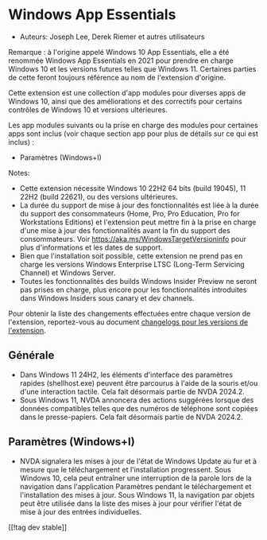 # Windows App Essentials #

* Auteurs: Joseph Lee, Derek Riemer et autres utilisateurs

Remarque : à l'origine appelé Windows 10 App Essentials, elle a été renommée
Windows App Essentials en 2021 pour prendre en charge Windows 10 et les
versions futures telles que Windows 11. Certaines parties de cette feront
toujours référence au nom de l'extension d'origine.

Cette extension est une collection d'app modules pour diverses apps de
Windows 10, ainsi que des améliorations et des correctifs pour certains
contrôles de Windows 10 et versions ultérieures.

Les app modules suivants ou la prise en charge des modules pour certaines
apps sont inclus (voir chaque section app pour plus de détails sur ce qui
est inclus) :

* Paramètres (Windows+I)

Notes:

* Cette extension nécessite Windows 10 22H2 64 bits (build 19045), 11 22H2
  (build 22621), ou des versions ultérieures.
* La durée du support de mise à jour des fonctionnalités est liée à la durée
  du support des consommateurs (Home, Pro, Pro Education, Pro for
  Workstations Editions) et l'extension peut mettre fin à la prise en charge
  d'une mise à jour des fonctionnalités avant la fin du support des
  consommateurs. Voir <https://aka.ms/WindowsTargetVersioninfo> pour plus
  d'informations et les dates de support.
* Bien que l'installation soit possible, cette extension ne prend pas en
  charge les versions Windows Enterprise LTSC (Long-Term Servicing Channel)
  et Windows Server.
* Toutes les fonctionnalités des builds Windows Insider Preview ne seront
  pas prises en charge, plus encore pour les fonctionnalités introduites
  dans Windows Insiders sous canary et dev channels.

Pour obtenir la liste des changements effectuées entre chaque version de
l'extension, reportez-vous au document [changelogs pour les versions de
l'extension][1].

## Générale

* Dans Windows 11 24H2, les éléments d'interface des paramètres rapides
  (shellhost.exe) peuvent être parcourus à l'aide de la souris et/ou d'une
  interaction tactile. Cela fait désormais partie de NVDA 2024.2.
* Sous Windows 11, NVDA annoncera des actions suggérées lorsque des données
  compatibles telles que des numéros de téléphone sont copiées dans le
  presse-papiers. Cela fait désormais partie de NVDA 2024.2.

## Paramètres (Windows+I)

* NVDA signalera les mises à jour de l'état de Windows Update au fur et à
  mesure que le téléchargement et l'installation progressent. Sous Windows
  10, cela peut entraîner une interruption de la parole lors de la
  navigation dans l'application Paramètres pendant le téléchargement et
  l'installation des mises à jour. Sous Windows 11, la navigation par objets
  peut être utilisée dans la liste des mises à jour pour vérifier l'état de
  mise à jour des entrées individuelles.

[[!tag dev stable]]

[1]: https://github.com/josephsl/wintenapps/wiki/w10changelog
